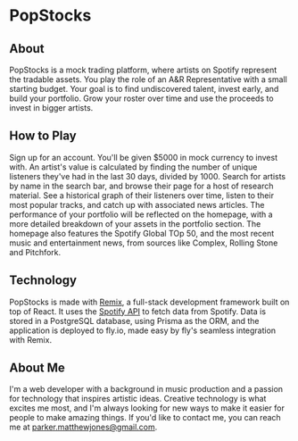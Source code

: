 # PopStocks

## About

PopStocks is a mock trading platform, where artists on Spotify represent the tradable assets. You play the role of an A&R Representative with a small starting budget. Your goal is to find undiscovered talent, invest early, and build your portfolio. Grow your roster over time and use the proceeds to invest in bigger artists.

## How to Play

Sign up for an account. You'll be given $5000 in mock currency to invest with. An artist's value is calculated by finding the number of unique listeners they've had in the last 30 days, divided by 1000. Search for artists by name in the search bar, and browse their page for a host of research material. See a historical graph of their listeners over time, listen to their most popular tracks, and catch up with associated news articles. The performance of your portfolio will be reflected on the homepage, with a more detailed breakdown of your assets in the portfolio section. The homepage also features the Spotify Global TOp 50, and the most recent music and entertainment news, from sources like Complex, Rolling Stone and Pitchfork.

## Technology

PopStocks is made with [Remix](https://remix.run/), a full-stack development framework built on top of React. It uses the [Spotify API](https://developer.spotify.com/documentation/web-api/reference/) to fetch data from Spotify. Data is stored in a PostgreSQL database, using Prisma as the ORM, and the application is deployed to fly.io, made easy by fly's seamless integration with Remix.

## About Me

I'm a web developer with a background in music production and a passion for technology that inspires artistic ideas. Creative technology is what excites me most, and I'm always looking for new ways to make it easier for people to make amazing things. If you'd like to contact me, you can reach me at parker.matthewjones@gmail.com.
